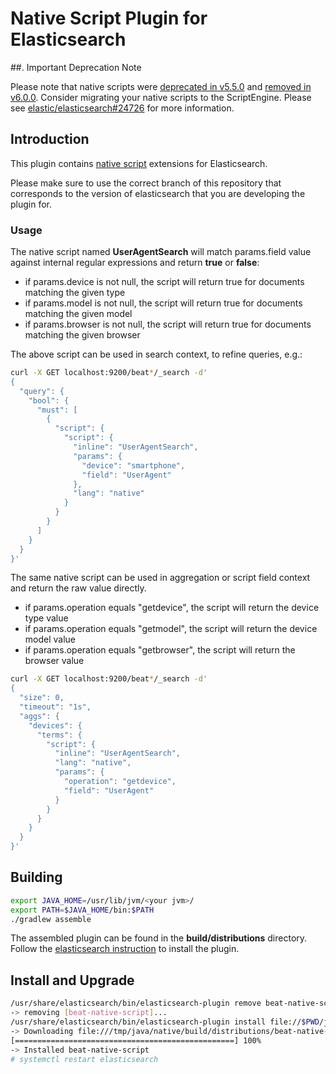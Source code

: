 # Native Script Plugin for Elasticsearch

##. Important Deprecation Note

Please note that native scripts were [deprecated in v5.5.0](https://github.com/elastic/elasticsearch/pull/24692) and [removed in v6.0.0](https://github.com/elastic/elasticsearch/pull/24726). Consider migrating your native scripts to the ScriptEngine. Please see [elastic/elasticsearch#24726](https://github.com/elastic/elasticsearch/pull/24726) for more information. 


## Introduction

This plugin contains [native script](https://www.elastic.co/guide/en/elasticsearch/reference/current/modules-scripting-native.html) extensions for Elasticsearch.

Please make sure to use the correct branch of this repository that corresponds to the version of elasticsearch that you are developing the plugin for.

### Usage

The native script named **UserAgentSearch** will match params.field value against internal regular expressions and return **true** or **false**:
 * if params.device is not null, the script will return true for documents matching the given type
 * if params.model is not null, the script will return true for documents matching the given model
 * if params.browser is not null, the script will return true for documents matching the given browser

The above script can be used in search context, to refine queries, e.g.:

```bash
curl -X GET localhost:9200/beat*/_search -d'
{
  "query": {
    "bool": {
      "must": [
        {
          "script": {
            "script": {
              "inline": "UserAgentSearch", 
              "params": {
                "device": "smartphone",
                "field": "UserAgent"
              },
              "lang": "native"
            }
          }
        }
      ]
    }
  }
}'
```

The same native script can be used in aggregation or script field context and return the raw value directly.
 * if params.operation equals "getdevice", the script will return the device type value
 * if params.operation equals "getmodel", the script will return the device model value
 * if params.operation equals "getbrowser", the script will return the browser value

```bash
curl -X GET localhost:9200/beat*/_search -d'
{
  "size": 0,
  "timeout": "1s",
  "aggs": {
    "devices": {
      "terms": {
        "script": {
          "inline": "UserAgentSearch",
          "lang": "native",
          "params": {
            "operation": "getdevice",
            "field": "UserAgent"
          }
        }
      }
    }
  }
}'
```

## Building

```bash
export JAVA_HOME=/usr/lib/jvm/<your jvm>/
export PATH=$JAVA_HOME/bin:$PATH
./gradlew assemble
```
The assembled plugin can be found in the **build/distributions** directory. Follow the [elasticsearch instruction](https://www.elastic.co/guide/en/elasticsearch/plugins/current/plugin-management-custom-url.html) to install the plugin.

## Install and Upgrade

```bash
/usr/share/elasticsearch/bin/elasticsearch-plugin remove beat-native-script
-> removing [beat-native-script]...
/usr/share/elasticsearch/bin/elasticsearch-plugin install file://$PWD/java/native/build/distributions/beat-native-script-5.4.3.0.zip
-> Downloading file:///tmp/java/native/build/distributions/beat-native-script-5.4.3.0.zip
[=================================================] 100%   
-> Installed beat-native-script
# systemctl restart elasticsearch
```

